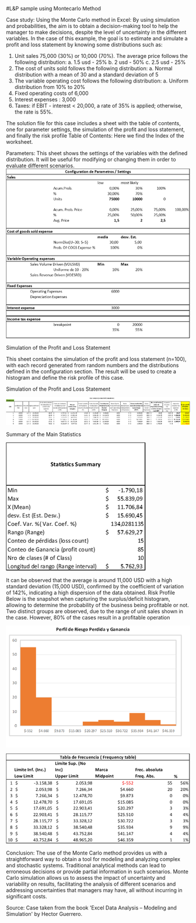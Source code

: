 #L&P sample using Montecarlo Method

Case study: Using the Monte Carlo method in Excel:
By using simulation and probabilities, the aim is to obtain a decision-making tool to help the manager to make decisions, despite the level of uncertainty in the different variables. In the case of this example, the goal is to estimate and simulate a profit and loss statement by knowing some distributions such as:
1.	Unit sales 75,000 (30%) or 10,000 (70%). The average price follows the following distribution: 
a.	1.5 usd - 25%
b.	2 usd - 50%
c.	2.5 usd - 25%
2.	The cost of units sold follows the following distribution:
a.	Normal distribution with a mean of 30 and a standard deviation of 5
3.	The variable operating cost follows the following distribution:
a.	Uniform distribution from 10% to 20%
4.	Fixed operating costs of 6,000
5.	Interest expenses : 3,000
6.	Taxes: if EBIT - interest < 20,000, a rate of 35% is applied; otherwise, the rate is 55%.

The solution file for this case includes a sheet with the table of contents, one for parameter settings, the simulation of the profit and loss statement, and finally the risk profile
Table of Contents:
Here we find the Index of the worksheet.


Parameters:
This sheet shows the settings of the variables with the defined distribution. It will be useful for modifying or changing them in order to evaluate different scenarios.
![alt text](image.png) 



Simulation of the Profit and Loss Statement

This sheet contains the simulation of the profit and loss statement (n=100), with each record generated from random numbers and the distributions defined in the configuration section. The result will be used to create a histogram and define the risk profile of this case.




Simulation of the Profit and Loss Statement

![alt text](image-3.png)
 
Summary of the Main Statistics

![alt text](image-4.png)
 
It can be observed that the average is around 11,000 USD with a high standard deviation (15,000 USD), confirmed by the coefficient of variation of 142%, indicating a high dispersion of the data obtained.
Risk Profile
Below is the snapshot when capturing the surplus/deficit histogram, allowing to determine the probability of the business being profitable or not. Two distinct groups are observed, due to the range of unit sales shown in the case. However, 80% of the cases result in a profitable operation
 
![alt text](image-5.png) 


![alt text](image-6.png)

Conclusion:
The use of the Monte Carlo method provides us with a straightforward way to obtain a tool for modeling and analyzing complex and stochastic systems. Traditional analytical methods can lead to erroneous decisions or provide partial information in such scenarios. Monte Carlo simulation allows us to assess the impact of uncertainty and variability on results, facilitating the analysis of different scenarios and addressing uncertainties that managers may have, all without incurring in significant costs.

Source: Case taken from the book 'Excel Data Analysis – Modeling and Simulation' by Hector Guerrero.
